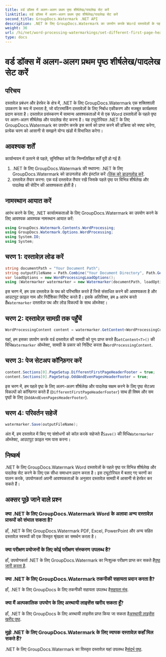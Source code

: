 ```yaml
---
title: वर्ड डॉक्स में अलग-अलग प्रथम पृष्ठ शीर्षलेख/पादलेख सेट करें
linktitle: वर्ड डॉक्स में अलग-अलग प्रथम पृष्ठ शीर्षलेख/पादलेख सेट करें
second_title: GroupDocs.Watermark .NET API
description: .NET के लिए GroupDocs.Watermark का उपयोग करके Word दस्तावेज़ों के पहले पृष्ठ पर विभिन्न शीर्षलेख और पादलेख सेट करना सीखें।
weight: 36
url: /hi/net/word-processing-watermarkings/set-different-first-page-header-footer-word-docs/
type: docs
---
```

# वर्ड डॉक्स में अलग-अलग प्रथम पृष्ठ शीर्षलेख/पादलेख सेट करें

## परिचय
दस्तावेज़ प्रबंधन और हेरफेर के क्षेत्र में, .NET के लिए GroupDocs.Watermark एक शक्तिशाली उपकरण के रूप में उभरता है, जो वॉटरमार्किंग दस्तावेज़ों के लिए निर्बाध एकीकरण और मजबूत कार्यक्षमता प्रदान करता है। दस्तावेज़ प्रसंस्करण में सामान्य आवश्यकताओं में से एक Word दस्तावेज़ों के पहले पृष्ठ पर अलग-अलग शीर्षलेख और पादलेख सेट करना है। यह ट्यूटोरियल .NET के लिए GroupDocs.Watermark का उपयोग करके इस कार्य को प्राप्त करने की प्रक्रिया को स्पष्ट करेगा, प्रत्येक चरण को आसानी से समझने योग्य खंडों में विभाजित करेगा।
## आवश्यक शर्तें
कार्यान्वयन में उतरने से पहले, सुनिश्चित करें कि निम्नलिखित शर्तें पूरी हो गई हैं:
1.  .NET के लिए GroupDocs.Watermark की स्थापना: .NET के लिए GroupDocs.Watermark को डाउनलोड और इंस्टॉल करें।[लिंक को डाउनलोड करें](https://releases.groupdocs.com/Watermark/net/).
2. दस्तावेज़ तैयार करना: एक वर्ड दस्तावेज़ तैयार रखें जिसके पहले पृष्ठ पर विभिन्न शीर्षलेख और पादलेख की सेटिंग की आवश्यकता होती है।

## नामस्थान आयात करें
आरंभ करने के लिए, .NET कार्यात्मकताओं के लिए GroupDocs.Watermark का उपयोग करने के लिए आवश्यक आवश्यक नामस्थान आयात करें:
```csharp
using GroupDocs.Watermark.Contents.WordProcessing;
using GroupDocs.Watermark.Options.WordProcessing;
using System.IO;
using System;
```
## चरण 1: दस्तावेज़ लोड करें
```csharp
string documentPath = "Your Document Path";
string outputFileName = Path.Combine("Your Document Directory", Path.GetFileName(documentPath));
var loadOptions = new WordProcessingLoadOptions();
using (Watermarker watermarker = new Watermarker(documentPath, loadOptions))
```
इस चरण में, हम उस दस्तावेज़ के पथ को परिभाषित करते हैं जिसे संसाधित करने की आवश्यकता है और आउटपुट फ़ाइल नाम और निर्देशिका निर्दिष्ट करते हैं। इसके अतिरिक्त, हम a आरंभ करते हैं`Watermarker` दस्तावेज़ पथ और लोड विकल्पों के साथ ऑब्जेक्ट।
## चरण 2: दस्तावेज़ सामग्री तक पहुँचें
```csharp
WordProcessingContent content = watermarker.GetContent<WordProcessingContent>();
```
 यहां, हम इसका उपयोग करके वर्ड दस्तावेज़ की सामग्री को पुनः प्राप्त करते हैं`GetContent<T>()` की विधि`Watermarker` ऑब्जेक्ट, सामग्री के प्रकार को निर्दिष्ट करता है`WordProcessingContent`.
## चरण 3: पेज सेटअप कॉन्फ़िगर करें
```csharp
content.Sections[0].PageSetup.DifferentFirstPageHeaderFooter = true;
content.Sections[0].PageSetup.OddAndEvenPagesHeaderFooter = true;
```
इस चरण में, हम पहले पृष्ठ के लिए अलग-अलग शीर्षलेख और पादलेख सक्षम करने के लिए पृष्ठ सेटअप विकल्पों को कॉन्फ़िगर करते हैं (`DifferentFirstPageHeaderFooter`) साथ ही विषम और सम पृष्ठों के लिए (`OddAndEvenPagesHeaderFooter`).
## चरण 4: परिवर्तन सहेजें
```csharp
watermarker.Save(outputFileName);
```
 अंत में, हम दस्तावेज़ में किए गए संशोधनों को कॉल करके सहेजते हैं`Save()` की विधि`Watermarker` ऑब्जेक्ट, आउटपुट फ़ाइल नाम पास करना।

## निष्कर्ष
.NET के लिए GroupDocs.Watermark Word दस्तावेज़ों के पहले पृष्ठ पर विभिन्न शीर्षलेख और पादलेख सेट करने के लिए एक सीधा समाधान प्रदान करता है। इस ट्यूटोरियल में बताए गए चरणों का पालन करके, उपयोगकर्ता अपनी आवश्यकताओं के अनुसार दस्तावेज़ सामग्री में आसानी से हेरफेर कर सकते हैं।
## अक्सर पूछे जाने वाले प्रश्न
### क्या .NET के लिए GroupDocs.Watermark Word के अलावा अन्य दस्तावेज़ प्रारूपों को संभाल सकता है?
हाँ, .NET के लिए GroupDocs.Watermark PDF, Excel, PowerPoint और अन्य सहित दस्तावेज़ स्वरूपों की एक विस्तृत श्रृंखला का समर्थन करता है।
### क्या परीक्षण प्रयोजनों के लिए कोई परीक्षण संस्करण उपलब्ध है?
हाँ, उपयोगकर्ता .NET के लिए GroupDocs.Watermark का निःशुल्क परीक्षण प्राप्त कर सकते हैं[पृष्ठ जारी करता है](https://releases.groupdocs.com/).
### क्या .NET के लिए GroupDocs.Watermark तकनीकी सहायता प्रदान करता है?
 हाँ, .NET के लिए GroupDocs के लिए तकनीकी सहायता उपलब्ध है[सहयता मंच](https://forum.groupdocs.com/c/watermark/19).
### क्या मैं अल्पकालिक उपयोग के लिए अस्थायी लाइसेंस खरीद सकता हूँ?
 हाँ, .NET के लिए GroupDocs के लिए अस्थायी लाइसेंस प्राप्त किया जा सकता है[अस्थायी लाइसेंस खरीद पृष्ठ](https://purchase.groupdocs.com/temporary-license/).
### मुझे .NET के लिए GroupDocs.Watermark के लिए व्यापक दस्तावेज़ कहाँ मिल सकते हैं?
 .NET के लिए GroupDocs.Watermark का विस्तृत दस्तावेज़ यहां उपलब्ध है[संदर्भ पृष्ठ](https://tutorials.groupdocs.com/Watermark/net/).